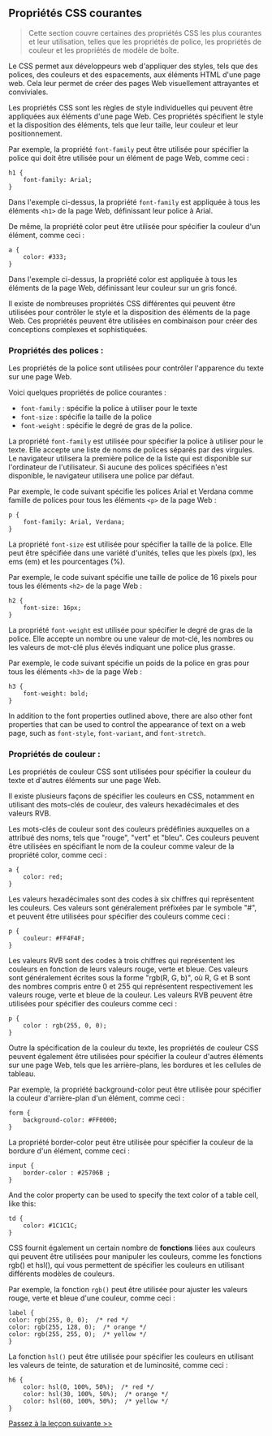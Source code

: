 ## Propriétés CSS courantes

> Cette section couvre certaines des propriétés CSS les plus courantes et leur utilisation, telles que les propriétés de police, les propriétés de couleur et les propriétés de modèle de boîte.

Le CSS permet aux développeurs web d'appliquer des styles, tels que des polices, des couleurs et des espacements, aux éléments HTML d'une page web. Cela leur permet de créer des pages Web visuellement attrayantes et conviviales.

Les propriétés CSS sont les règles de style individuelles qui peuvent être appliquées aux éléments d'une page Web. Ces propriétés spécifient le style et la disposition des éléments, tels que leur taille, leur couleur et leur positionnement.

Par exemple, la propriété `font-family` peut être utilisée pour spécifier la police qui doit être utilisée pour un élément de page Web, comme ceci :

```
h1 {
    font-family: Arial;
}
```

Dans l'exemple ci-dessus, la propriété `font-family` est appliquée à tous les éléments `<h1>` de la page Web, définissant leur police à Arial.

De même, la propriété color peut être utilisée pour spécifier la couleur d'un élément, comme ceci :

```
a {
    color: #333;
}
```

Dans l'exemple ci-dessus, la propriété color est appliquée à tous les éléments <a> de la page Web, définissant leur couleur sur un gris foncé.

Il existe de nombreuses propriétés CSS différentes qui peuvent être utilisées pour contrôler le style et la disposition des éléments de la page Web. Ces propriétés peuvent être utilisées en combinaison pour créer des conceptions complexes et sophistiquées.

### Propriétés des polices :
    
Les propriétés de la police sont utilisées pour contrôler l'apparence du texte sur une page Web.

Voici quelques propriétés de police courantes :

- `font-family` : spécifie la police à utiliser pour le texte
- `font-size` : spécifie la taille de la police
- `font-weight` : spécifie le degré de gras de la police.

La propriété `font-family` est utilisée pour spécifier la police à utiliser pour le texte. Elle accepte une liste de noms de polices séparés par des virgules. Le navigateur utilisera la première police de la liste qui est disponible sur l'ordinateur de l'utilisateur. Si aucune des polices spécifiées n'est disponible, le navigateur utilisera une police par défaut.

Par exemple, le code suivant spécifie les polices Arial et Verdana comme famille de polices pour tous les éléments `<p>` de la page Web :

```
p {
    font-family: Arial, Verdana;
}
```

La propriété `font-size` est utilisée pour spécifier la taille de la police. Elle peut être spécifiée dans une variété d'unités, telles que les pixels (px), les ems (em) et les pourcentages (%).

Par exemple, le code suivant spécifie une taille de police de 16 pixels pour tous les éléments `<h2>` de la page Web :

```
h2 {
    font-size: 16px;
}
```

La propriété `font-weight` est utilisée pour spécifier le degré de gras de la police. Elle accepte un nombre ou une valeur de mot-clé, les nombres ou les valeurs de mot-clé plus élevés indiquant une police plus grasse.

Par exemple, le code suivant spécifie un poids de la police en gras pour tous les éléments `<h3>` de la page Web :

```
h3 {
    font-weight: bold;
}
```

In addition to the font properties outlined above, there are also other font properties that can be used to control the appearance of text on a web page, such as `font-style`, `font-variant`, and `font-stretch`.

### Propriétés de couleur :

Les propriétés de couleur CSS sont utilisées pour spécifier la couleur du texte et d'autres éléments sur une page Web.

Il existe plusieurs façons de spécifier les couleurs en CSS, notamment en utilisant des mots-clés de couleur, des valeurs hexadécimales et des valeurs RVB.

Les mots-clés de couleur sont des couleurs prédéfinies auxquelles on a attribué des noms, tels que "rouge", "vert" et "bleu". Ces couleurs peuvent être utilisées en spécifiant le nom de la couleur comme valeur de la propriété color, comme ceci :

```
a {
    color: red;
}
```

Les valeurs hexadécimales sont des codes à six chiffres qui représentent les couleurs. Ces valeurs sont généralement préfixées par le symbole "#", et peuvent être utilisées pour spécifier des couleurs comme ceci :

```
p {
    couleur: #FF4F4F;
}
```

Les valeurs RVB sont des codes à trois chiffres qui représentent les couleurs en fonction de leurs valeurs rouge, verte et bleue. Ces valeurs sont généralement écrites sous la forme "rgb(R, G, b)", où R, G et B sont des nombres compris entre 0 et 255 qui représentent respectivement les valeurs rouge, verte et bleue de la couleur. Les valeurs RVB peuvent être utilisées pour spécifier des couleurs comme ceci :

```
p {
    color : rgb(255, 0, 0);
}
```

Outre la spécification de la couleur du texte, les propriétés de couleur CSS peuvent également être utilisées pour spécifier la couleur d'autres éléments sur une page Web, tels que les arrière-plans, les bordures et les cellules de tableau.

Par exemple, la propriété background-color peut être utilisée pour spécifier la couleur d'arrière-plan d'un élément, comme ceci :

```
form {
    background-color: #FF0000;
}
```

La propriété border-color peut être utilisée pour spécifier la couleur de la bordure d'un élément, comme ceci :

```
input {
    border-color : #25706B ;
}
```

And the color property can be used to specify the text color of a table cell, like this:

```
td {
    color: #1C1C1C;
}
```

CSS fournit également un certain nombre de **fonctions** liées aux couleurs qui peuvent être utilisées pour manipuler les couleurs, comme les fonctions rgb() et hsl(), qui vous permettent de spécifier les couleurs en utilisant différents modèles de couleurs.

Par exemple, la fonction `rgb()` peut être utilisée pour ajuster les valeurs rouge, verte et bleue d'une couleur, comme ceci :

```
label {
color: rgb(255, 0, 0);  /* red */
color: rgb(255, 128, 0);  /* orange */
color: rgb(255, 255, 0);  /* yellow */
}
```

La fonction `hsl()` peut être utilisée pour spécifier les couleurs en utilisant les valeurs de teinte, de saturation et de luminosité, comme ceci :

```
h6 {
    color: hsl(0, 100%, 50%);  /* red */
    color: hsl(30, 100%, 50%);  /* orange */
    color: hsl(60, 100%, 50%);  /* yellow */
}
```

[Passez à la leçcon suivante >>]()